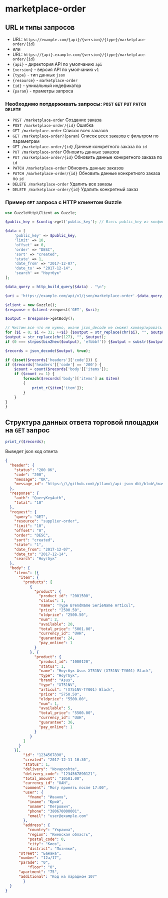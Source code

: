 # marketplace-order

## URL и типы запросов
- URL: `https://example.com/{api}/{version}/{type}/marketplace-order/{id}`
- или
- URL: `https://{api}.example.com/{version}/{type}/marketplace-order/{id}`
- `{api}` - директория API по умолчанию `api`
- `{version}` - версия API по умолчанию `v1`
- `{type}` - тип данных `json`
- `{resource}` - `marketplace-order`
- `{id}` - уникальный индефикатор
- `{param}` - праметры запроса
### Необходимо потдерживать запросы: `POST` `GET` `PUT` `PATCH` `DELETE`
- `POST /marketplace-order` Создание заказа 
- `POST /marketplace-order/{id}` Ошибка
- `GET /marketplace-order` Список всех заказов
- `GET /marketplace-order?{param}` Список всех заказов с фильтром по параметрам
- `GET /marketplace-order/{id}` Данные конкретного заказа по `id`
- `PUT /marketplace-order` Обновить данные заказов
- `PUT /marketplace-order/{id}` Обновить данные конкретного заказа по `id`
- `PATCH /marketplace-order` Обновить данные заказов
- `PATCH /marketplace-order/{id}` Обновить данные конкретного заказа по `id`
- `DELETE /marketplace-order` Удалить все заказы
- `DELETE /marketplace-order/{id}` Удалить конкретный заказ

### Пример `GET` запроса с HTTP клиентом Guzzle
``` php
use GuzzleHttp\Client as Guzzle;

$public_key = $config->get('public_key'); // Взять public_key из конфигурации

$data = [
    'public_key' => $public_key,
    'limit' => 10,
    'offset' => 0,
    'order' => "DESC",
    'sort' => "created",
    'state' => 1,
    'date_from' => "2017-12-07",
    'date_to' => "2017-12-14",
    'search' => "Ноутбук"
];

$data_query = http_build_query($data) . "\n";

$uri = 'https://example.com/api/v1/json/marketplace-order'.$data_query;

$client = new Guzzle();
$response = $client->request('GET', $uri);

$output = $response->getBody();

// Чистим все что не нужно, иначе json_decode не сможет конвертировать json в массив
for ($i = 0; $i <= 31; ++$i) {$output = str_replace(chr($i), "", $output);}
$output = str_replace(chr(127), "", $output);
if (0 === strpos(bin2hex($output), 'efbbbf')) {$output = substr($output, 3);}

$records = json_decode($output, true);

if (isset($records['headers']['code'])) {
if ($records['headers']['code'] == '200') {
	$count = count($records['body']['items']);
	if ($count >= 1) {
		foreach($records['body']['items'] as $item)
		{
			print_r($item['item']);
		}
	}
}
}
```
## Структура данных ответа торговой площадки на `GET` запрос
``` php
print_r($records);
```
Выведет json код ответа
```json
{
  "header": {
    "status": "200 OK",
    "code": "200",
    "message": "OK",
    "message_id": "https:\/\/github.com\/pllano\/api-json-db\/blob\/master\/doc\/http-codes\/200.md"
  },
  "response": {
    "auth": "QueryKeyAuth",
    "total": "10"
  },
  "request": {
    "query": "GET",
    "resource": "supplier-order",
    "limit": "10",
    "offset": "0",
    "order": "DESC",
    "sort": "created",
    "state": "1",
    "date_from": "2017-12-07",
    "date_to": "2017-12-14",
    "search": "Ноутбук"
  },
  "body": {
    "items": [{
      "item": {
        "products": [
           {
             "product": {
               "product_id": "2001500",
               "status": 1,
               "name": "Type BrendName SerieName Articul",
               "price": "2500.50",
               "oldprice": "2500.50",
               "num": 2,
               "available": 20,
               "total_price": "5001.00",
               "currency_id": "UAH",
               "guarantee": 24,
               "pay_online": 1
             }
           }, {
             "product": {
               "product_id": "1000120",
               "status": 1,
               "name": "Ноутбук Asus X751NV (X751NV-TY001) Black",
               "type": "Ноутбук",
               "brand": "Asus",
               "type": "X751NV",
               "articul": "(X751NV-TY001) Black",
               "price": "5750.50",
               "oldprice": "5500.00",
               "num": 1,
               "available": 5,
               "total_price": "5500.00",
               "currency_id": "UAH",
               "guarantee": 36,
               "pay_online": 1
             }
           }
        ]
      }
    }],
        "id": "1234567890",
        "created": "2017-12-11 10:30",
        "status": 1,
        "delivery": "Novaposhta",
        "delivery_code": "1234567890121",
        "total_amount": "10501.00",
        "currency_id": "UAH",
        "comment": "Могу принять после 17:00",
        "user": {
          "fname": "Иванов",
          "iname": "Юрий",
          "oname": "Петрович",
          "phone": "380670000001",
          "email": "user@example.com"
        },
        "address": {
          "country": "Украина",
          "region": "Киевская область",
          "postal_code": 0,
          "city": "Киев",
          "district": "Позняки",
	  "street": "Бажана",
	  "number": "12а/17",
	  "parade": "0",
          "floor": "0",
	  "apartment": "75",
	  "additional": "Код на парадном 107"
        }
  }
}
```
